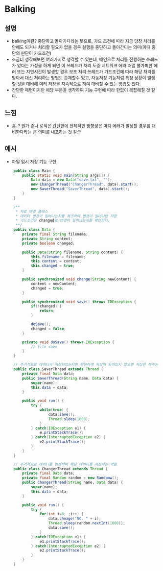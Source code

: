 # Balking

## 설명
- balking이란? 중단하고 돌아가다라는 뜻으로, 가드 조건에 따라 지금 당장 처리를 안해도 되거나 처리할 필요가 없을 경우 실행을 중단하고 돌아간다는 의미(이때 중단의 판단이 가드조건)
- 조금더 생각해보면 여러가지로 생각할 수 있는데, 메인으로 처리를 진행하는 쓰레드가 있다는 가정을 하게 되면 이 쓰레드가 처리 도중 네트워크 에러 처럼 불가피한 에러 또는 지연시간이 발생할 경우 보조 처리 쓰레드가 가드조건에 따라 해당 처리를 받아서 대신 처리하는 방법도 존재할수 있고, 자동저장 기능처럼 특정 상황이 발생할 것을 대비해 미리 저장을 지속적으로 하여 대비할 수 있는 방법도 있다.
- 간단한 패턴이지만 해당 부분을 생각하여 기능 구현에 따라 한없이 복잡해질 것 같다.

## 느낌
- 흠..? 뭔가 존나 로직은 간단한데 전체적인 방향성은 마치 에러가 발생할 경우를 대비한다라는 큰 의미를 내포하는 것 같군

## 예시
- 파일 임시 저장 기능 구현
~~~ java
    public class Main {
        public static void main(String args[]) {
            Data data = new Data("save.txt", "");
            new ChangerThread("ChangerThread", data).start();
            new SaverThread("SaverThread", data).start();
        }
    }

    /**
     * 자료 변경 클래스
     * 데이터 변경이 일어나는지를 체크하여 변경이 일어나면 저장
     * 가드조건은 changed로 변경이 일어났는지를 확인한다.
     **/
    public class Data {
        private final String filename;
        private String content;
        private boolean changed;

        public Data(String filename, String content) {
            this.filename = filename;
            this.content = content;
            this.changed = true;
        }

        public synchronized void change(String newContent) {
            content = newContent;
            changed = true;
        }

        public synchronized void save() throws IOException {
            if(!changed) {
                return;
            }

            doSave();
            changed = false;
        }

        private void doSave() throws IOException {
            // file save
        }
    }

    // 주기적으로 데이터가 저장되었는지만 판단하여 저장이 되어있지 않으면 저장만 해주는 역할
    public class SaverThread extends Thread {
        private final Data data;
        public SaverThread(String name, Data data) {
            super(name);
            this.data = data;
        }

        public void run() {
            try {
                while(true) {
                    data.save();
                    Thread.sleep(1000);
                }
            } catch(IOException e1) {
                e.printStackTrace();
            } catch(InterruptedException e2) {
                e2.printStackTrace();
            }
        }
    }

    // 주기적으로 데이터를 변경하며 해당 데이터를 저장하는 역할
    public class ChangerThread extends Thread {
        private final Data data;
        private final Random random = new Randomw();
        public ChangerThread(String name, Data data) {
            super(name);
            this.data = data;
        }

        public void run() {
            try {
                for(int i=0; ;i++) {
                    data.chnage("NO. " + i);
                    Thread.sleep(random.nextInt(1000));
                    data.save();
                }
            } catch(IOException e1) {
                e1.printStackTrace();
            } catch(InterruptedException e2) {
                e2.printStackTrace();
            }
        }
    }
~~~